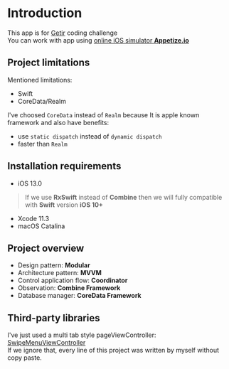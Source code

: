 
# Introduction
This app is for [Getir](https://www.getir.com/) coding challenge  
You can work with app using [online iOS simulator **Appetize.io**](https://appetize.io/app/egd3zzxyj76z19f7vj1az4tbw8?device=iphone6s&scale=75&orientation=portrait&osVersion=13.3)

## Project limitations
Mentioned limitations:  
- Swift
- CoreData/Realm

I've choosed `CoreData` instead of `Realm` because It is apple known framework and also have benefits:
- use `static dispatch` instead of  `dynamic dispatch` 
- faster than `Realm`

## Installation requirements
- iOS 13.0
>  If we use **RxSwift** instead of **Combine**  then we will fully compatible with **Swift** version **iOS 10+**
- Xcode 11.3 
- macOS Catalina

## Project overview
- Design pattern: **Modular**
- Architecture pattern: **MVVM**
- Control application flow: **Coordinator**
- Observation: **Combine Framework**
- Database manager: **CoreData Framework** 

## Third-party libraries
I've just used a multi tab style pageViewController: [SwipeMenuViewController](https://github.com/yysskk/SwipeMenuViewController)  
If we ignore that, every line of this project was written by myself without copy paste.

